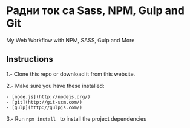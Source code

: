 # Радни ток са Sass, NPM, Gulp and Git
My Web Workflow with NPM, SASS, Gulp and More

## Instructions
1.- Clone this repo or download it from this website.

2.- Make sure you have these installed:

    - [node.js](http://nodejs.org/)
    - [git](http://git-scm.com/)
    - [gulp](http://gulpjs.com/)
    
3.- Run `npm install ` to install the project dependencies   
